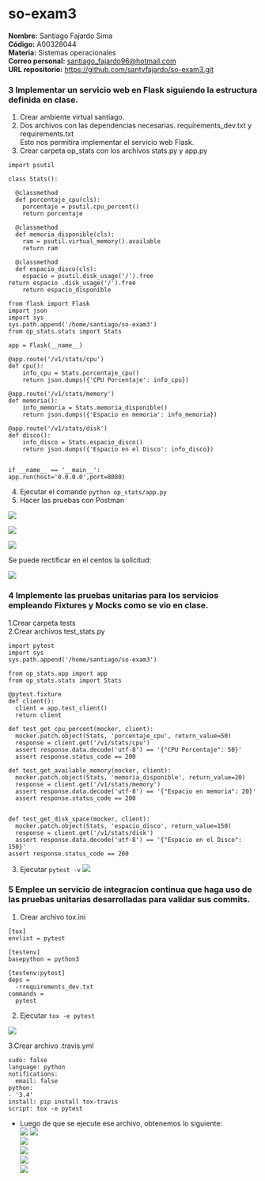 # so-exam3

**Nombre:** Santiago Fajardo Sima    
**Código:** A00328044    
**Materia:** Sistemas operacionales  
**Correo personal:** santiago_fajardo96@hotmail.com  
**URL repositorio:** https://github.com/santyfajardo/so-exam3.git  

### 3 Implementar un servicio web en Flask siguiendo la estructura definida en clase.  
1. Crear ambiente virtual santiago.  
2. Dos archivos con las dependencias necesarias. requirements_dev.txt y requirements.txt  
Esto nos permitira implementar el servicio web Flask.  
3. Crear carpeta op_stats con los archivos stats.py y app.py   

```
import psutil

class Stats():

  @classmethod
  def porcentaje_cpu(cls):
    porcentaje = psutil.cpu_percent()
    return porcentaje

  @classmethod
  def memoria_disponible(cls):
    ram = psutil.virtual_memory().available
    return ram

  @classmethod
  def espacio_disco(cls):
    espacio = psutil.disk_usage('/').free
return espacio .disk_usage('/').free
    return espacio_disponible
   ```    

```
from flask import Flask
import json
import sys
sys.path.append('/home/santiago/so-exam3')
from op_stats.stats import Stats

app = Flask(__name__)

@app.route('/v1/stats/cpu')
def cpu():
    info_cpu = Stats.porcentaje_cpu()
    return json.dumps({'CPU Porcentaje': info_cpu})

@app.route('/v1/stats/memory')
def memoria():
    info_memoria = Stats.memoria_disponible()
    return json.dumps({'Espacio en memoria': info_memoria})

@app.route('/v1/stats/disk')
def disco():
    info_disco = Stats.espacio_disco()
    return json.dumps({'Espacio en el Disco': info_disco})


if __name__ == '__main__':
app.run(host='0.0.0.0',port=8080)
   ```    
4. Ejecutar el comando ``python op_stats/app.py`` 
5. Hacer las pruebas con Postman

 

![](ImagenesParcial3/cpu.PNG)  

![](ImagenesParcial3/disk.PNG)  

![](ImagenesParcial3/memory.PNG)     

Se puede rectificar en el centos la solicitud:  

![](ImagenesParcial3/respuesta.PNG)  

### 4 Implemente las pruebas unitarias para los servicios empleando Fixtures y Mocks como se vio en clase.  
1.Crear carpeta tests  
2.Crear archivos test_stats.py   
  
```
import pytest
import sys
sys.path.append('/home/santiago/so-exam3')

from op_stats.app import app
from op_stats.stats import Stats

@pytest.fixture
def client():
  client = app.test_client()
  return client

def test_get_cpu_percent(mocker, client):
  mocker.patch.object(Stats, 'porcentaje_cpu', return_value=50)
  response = client.get('/v1/stats/cpu')
  assert response.data.decode('utf-8') == '{"CPU Porcentaje": 50}'
  assert response.status_code == 200

def test_get_available_memory(mocker, client):
  mocker.patch.object(Stats, 'memoria_disponible', return_value=20)
  response = client.get('/v1/stats/memory')
  assert response.data.decode('utf-8') == '{"Espacio en memoria": 20}'
  assert response.status_code == 200


def test_get_disk_space(mocker, client):
  mocker.patch.object(Stats, 'espacio_disco', return_value=150)
  response = client.get('/v1/stats/disk')
  assert response.data.decode('utf-8') == '{"Espacio en el Disco": 150}'
assert response.status_code == 200
  ```  
3. Ejecutar ``pytest -v``
![](ImagenesParcial3/pytest-v.PNG)  


### 5 Emplee un servicio de integracíon continua que haga uso de las pruebas unitarias desarrolladas para validar sus commits.  
1. Crear archivo tox.ini  
 
```
[tox]
envlist = pytest 

[testenv]
basepython = python3

[testenv:pytest]
deps =
  -rrequirements_dev.txt
commands =
  pytest
  ```  
2. Ejecutar ``tox -e pytest``  
  
![](ImagenesParcial3/tox.PNG)  

3.Crear archivo .travis.yml

```
sudo: false
language: python
notifications:
  email: false
python:
- '3.4'
install: pip install tox-travis
script: tox -e pytest
``` 
- Luego de que se ejecute ese archivo, obtenemos lo siguiente:  
![](ImagenesParcial3/travis.PNG)
![](ImagenesParcial3/travis1.PNG)  
![](ImagenesParcial3/travis2.PNG)  
![](ImagenesParcial3/travis3.PNG)  
![](ImagenesParcial3/travis4.PNG)  
![](ImagenesParcial3/travis5.PNG)  
